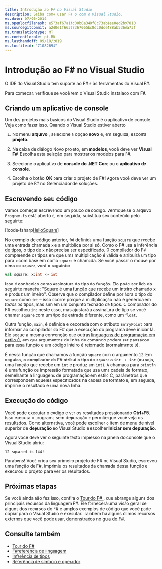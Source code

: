 ```yaml
---
title: Introdução ao F# no Visual Studio
description: Saiba como usar F# o com o Visual Studio.
ms.date: 07/03/2018
ms.openlocfilehash: e573af67a1fc00b0a340f8c73ab1ee0ed2b97810
ms.sourcegitcommit: a2d0e1f66367367065bc8dc0dde488ab536da73f
ms.translationtype: MT
ms.contentlocale: pt-BR
ms.lasthandoff: 09/18/2019
ms.locfileid: "71082694"
---
```

# <a name="get-started-with-f-in-visual-studio"></a>Introdução ao F# no Visual Studio

O IDE do Visual Studio tem suporte ao F# e às ferramentas do Visual F#.

Para começar, verifique se você tem o Visual Studio instalado com F#.

## <a name="creating-a-console-application"></a>Criando um aplicativo de console

Um dos projetos mais básicos do Visual Studio é o aplicativo de console. Veja como fazer isso. Quando o Visual Studio estiver aberto:

1. No menu **arquivo** , selecione a opção **novo** e, em seguida, escolha **projeto**.

2. Na caixa de diálogo Novo projeto, em **modelos**, você deve ver **Visual F#**. Escolha esta seleção para mostrar os modelos para F#.

3. Selecione o aplicativo de **console do .NET Core** ou o **aplicativo de console**.


4. Escolha o botão **OK** para criar o projeto de F#! Agora você deve ver um projeto de F# no Gerenciador de soluções.

## <a name="writing-your-code"></a>Escrevendo seu código

Vamos começar escrevendo um pouco de código. Verifique se o arquivo `Program.fs` está aberto e, em seguida, substitua seu conteúdo pelo seguinte:

[!code-fsharp[HelloSquare](~/samples/snippets/fsharp/getting-started/hello-square.fs)]

No exemplo de código anterior, foi definida uma função `square` que recebe uma entrada chamada `x` e a multiplica por si só. Como o F# usa a [inferência de tipos](../language-reference/type-inference.md), o tipo de `x` não precisa ser especificado. O compilador do F# compreende os tipos em que uma multiplicação é válida e atribuirá um tipo para `x` com base em como `square` é chamada. Se você passar o mouse por cima de `square`, verá o seguinte:


```fsharp
val square: x:int -> int
```


Isso é conhecido como assinatura do tipo da função. Ela pode ser lida da seguinte maneira: "Square é uma função que recebe um inteiro chamado x e produz um inteiro". Observe que o compilador define por hora o tipo do `square` como `int` – isso ocorre porque a multiplicação não é genérica em *todos os* tipos, mas sim em um conjunto fechado de tipos. O compilador do F# escolheu `int` neste caso, mas ajustará a assinatura de tipo se você chamar `square` com um tipo de entrada diferente, como um `float`.

Outra função, `main`, é definida e decorada com o atributo `EntryPoint` para informar ao compilador do F# que a execução do programa deve iniciar lá. Ele segue a mesma convenção que outras [linguagens de programação em estilo C](https://en.wikipedia.org/wiki/Entry_point#C_and_C.2B.2B), em que argumentos de linha de comando podem ser passados para essa função e um código inteiro é retornado (normalmente `0`).


É nessa função que chamamos a função `square` com o argumento `12`. Em seguida, o compilador do F# atribui o tipo de `square` a `int -> int` (ou seja, uma função que recebe um `int` e produz um `int`). A chamada para `printfn` é uma função de impressão formatada que usa uma cadeia de formato, semelhante a linguagens de programação em estilo C, parâmetros que correspondem àqueles especificados na cadeia de formato e, em seguida, imprime o resultado e uma nova linha.

## <a name="running-your-code"></a>Execução do código

Você pode executar o código e ver os resultados pressionando **Ctrl**+**F5**.  Isso executa o programa sem depuração e permite que você veja os resultados.  Como alternativa, você pode escolher o item de menu de nível superior de **depuração** no Visual Studio e escolher **Iniciar sem depuração**.

Agora você deve ver o seguinte texto impresso na janela do console que o Visual Studio abriu:

```console
12 squared is 144!
```


Parabéns! Você criou seu primeiro projeto de F# no Visual Studio, escreveu uma função de F#, imprimiu os resultados da chamada dessa função e executou o projeto para ver os resultados.

## <a name="next-steps"></a>Próximas etapas

Se você ainda não fez isso, confira o [Tour do F# ](../tour.md), que abrange alguns dos principais recursos da linguagem F#. Ele fornecerá uma visão geral de alguns dos recursos do F# e amplos exemplos de código que você pode copiar para o Visual Studio e executar. Também há alguns ótimos recursos externos que você pode usar, demonstrados no [ guia do F#](../index.md).


## <a name="see-also"></a>Consulte também

- [Tour do F#](../tour.md)
- [F#referência de linguagem](../language-reference/index.md)
- [Inferência de tipos](../language-reference/type-inference.md)
- [Referência de símbolo e operador](../language-reference/symbol-and-operator-reference/index.md)
